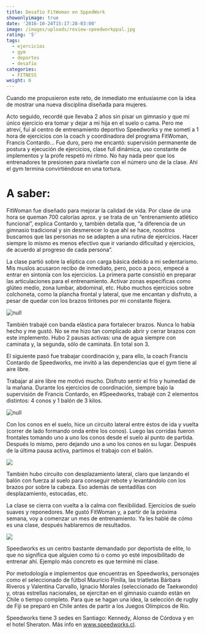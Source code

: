 ```yaml
---
title: Desafío FitWoman en SppedWork
showonlyimage: true
date: '2016-10-24T15:17:28-03:00'
image: /images/uploads/review-speedworkppal.jpg
rating: '5'
tags:
  - ejercicios
  - gym
  - deportes
  - desafío
categories:
  - FITNESS
weight: 0
---
```

Cuando me propusieron este reto, de inmediato me entusiasme con la idea de mostrar una nueva disciplina diseñada para mujeres. 

<!--more-->

Acto seguido, recordé que llevaba 2 años sin pisar un gimnasio y que mi único ejercicio era tomar y dejar a mi hija en el suelo o cama. Pero me atreví, fui al centro de entrenamiento deportivo Speedworks y me sometí a 1 hora de ejercicios con la coach y coordinadora del programa FitWoman, Francis Contardo… Fue duro, pero me encantó: supervisión permanente de postura y ejecución de ejercicios, clase full dinámica, uso constante de implementos y la profe respetó mi ritmo. No hay nada peor que los entrenadores te presionen para nivelarte con el número uno de la clase. Ahí el gym termina convirtiéndose en una tortura.

# A saber:

FitWoman fue diseñado para mejorar la calidad de vida. Por clase de una hora se queman 700 calorías aprox. y se trata de un “entrenamiento atlético funcional”, explica Contardo y, también detalla que, “a diferencia de un gimnasio tradicional y sin desmerecer lo que ahí se hace, nosotros buscamos que las personas no se adapten a una rutina de ejercicios. Hacer siempre lo mismo es menos efectivo que ir variando dificultad y ejercicios, de acuerdo al progreso de cada persona”.

La clase partió sobre la elíptica con carga básica debido a mi sedentarismo. Mis muslos acusaron recibo de inmediato, pero, poco a poco, empecé a entrar en sintonía con los ejercicios. La primera parte consistió en preparar las articulaciones para el entrenamiento. Activar zonas específicas como glúteo medio, zona lumbar, abdominal, etc. Hubo muchos ejercicios sobre colchoneta, como la plancha frontal y lateral, que me encantan y disfruto, a pesar de quedar con los brazos tiritones por mi constante flojera.

![null](/images/uploads/review-speedwork1.jpg)

También trabajé con banda elástica para fortalecer brazos. Nunca lo había hecho y me gustó. No se me hizo tan complicado abrir y cerrar brazos con este implemento. Hubo 2 pausas activas: una de agua siempre con caminata y, la segunda, sólo de caminata. En total son 3.

El siguiente pasó fue trabajar coordinación y, para ello, la coach Francis Contardo de Speedworks, me invitó a las dependencias que el gym tiene al aire libre. 

Trabajar al aire libre me motivó mucho. Disfruto sentir el frío y humedad de la mañana. Durante los ejercicios de coordinación, siempre bajo la supervisión de Francis Contardo, en #Speedworks, trabajé con 2 elementos distintos: 4 conos y 1 balón de 3 kilos. 

![null](/images/uploads/review-speedwork2.jpg)

Con los conos en el suelo, hice un circuito lateral entre éstos de ida y vuelta (correr de lado formando onda entre los conos). Luego las corridas fueron frontales tomando uno a uno los conos desde el suelo al punto de partida. Después lo mismo, pero dejando uno a uno los conos en su lugar. Después de la última pausa activa, partimos el trabajo con el balón. 

![](/images/uploads/review-speedwork3.jpg)

También hubo circuito con desplazamiento lateral, claro que lanzando el balón con fuerza al suelo para conseguir rebote y levantándolo con los brazos por sobre la cabeza. Eso además de sentadillas con desplazamiento, estocadas, etc.

La clase se cierra con vuelta a la calma con flexibilidad. Ejercicios de suelo suaves y reponedores. Me gustó FitWoman y, a partir de la próxima semana, voy a comenzar un mes de entrenamiento. Ya les hablé de cómo es una clase, después hablaremos de resultados. 

![](/images/uploads/review-speedwork4.jpg)

Speedworks es un centro bastante demandado por deportista de elite, lo que no significa que alguien como tú o como yo esté imposibilitado de entrenar ahí. Ejemplo más concreto es que terminé mi clase.

Por metodología e implementos que encuentras en Speedworks, personajes como el seleccionado de fútbol Mauricio Pinilla, las triatletas Bárbara Riveros y Valentina Carvallo, Ignacio Morales (seleccionado de Taekwondo) y, otras estrellas nacionales, se ejercitan en el gimnasio cuando están en Chile o tiempo completo. Para que se hagan una idea, la selección de rugby de Fiji se preparó en Chile antes de partir a los Juegos Olímpicos de Rio.

Speedworks tiene 3 sedes en Santiago: Kennedy, Alonso de Córdova y en el hotel Sheraton. Más info en www.speedworks.cl.
